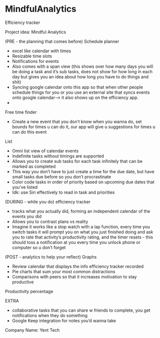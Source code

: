 # MindfulAnalytics
Efficiency tracker

Project idea: Mindful Analytics

(PRE - the planning that comes before)
Schedule planner 
* excel like calendar with times
* Resizable time slots
* Notifications for events
* Also comes with a span view (this shows over how many days you will be doing a task and it’s sub tasks, does not show for how long in each day but gives you an idea about how long you have to do things and shit)
* Syncing google calendar onto this app so that when other people schedule things for you or you use an external site that syncs events onto google calendar—> it also shows up on the efficiency app.
* 

Free time finder
* Create a new event that you don’t know when you wanna do, set bounds for times u can do it, our app will give u suggestions for times u can do this event

List
* Omni list view of calendar events
* Indefinite tasks without timings are supported
* Allows you to create sub tasks for each task infinitely that can be marked as completed
* This way you don’t have to just create a time for the due date, but have small tasks due before so you don’t procrastinate 
* Color code tasks in order of priority based on upcoming due dates that you’ve listed
* Idk: use Siri effectively to read in task and priorities

(DURING - while you do) 
efficiency tracker
* tracks what you actually did, forming an independent calendar of the events you did
* Allows you to contrast plans vs reality
* Imagine it works like a stop watch with a lap function, every time you switch tasks it will prompt you on what you just finished doing and ask you to rate that activity’s productivity rating, and the timer resets - this should toss a notification at you every time you unlock phone or computer so u don’t forget

(POST - analytics to help your reflect)
Graphs
* Review calendar that displays the info efficiency tracker recorded
* Pie charts that sum your most common distractions 
* Comparisons with peers so that it increases motivation to stay productive

Productivity percentage

EXTRA
* collaborative tasks that you can share w friends to complete, you get notifications when they do something
* Google Keep integration for notes you’d wanna take 


Company Name: Yent Tech


